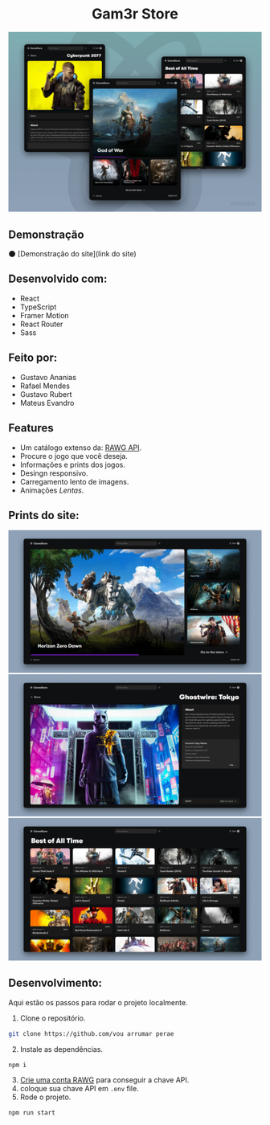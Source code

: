 <h1 align="center">Gam3r Store</h1>

![](/assets/presentation.png)


## Demonstração

🌑 [Demonstração do site](link do site)

## Desenvolvido com:

- React
- TypeScript
- Framer Motion
- React Router
- Sass

## Feito por:
- Gustavo Ananias
- Rafael Mendes
- Gustavo Rubert
- Mateus Evandro

  
## Features

- Um catálogo extenso da: [RAWG API](https://rawg.io/apidocs).
- Procure o jogo que você deseja.
- Informações e prints dos jogos.
- Desingn responsivo.
- Carregamento lento de imagens.
- Animações _Lentas_.

## Prints do site:

![](/assets/screenshot-0.png)
![](/assets/screenshot-1.png)
![](/assets/screenshot-2.png)

## Desenvolvimento:

Aqui estão os passos para rodar o projeto localmente.

1. Clone o repositório.

```sh
git clone https://github.com/vou arrumar perae
```

2. Instale as dependências.

```sh
npm i
```

3. [Crie uma conta RAWG](https://rawg.io/apidocs) para conseguir a chave API.
4. coloque sua chave API em `.env` file.
5. Rode o projeto.

```sh
npm run start
```
